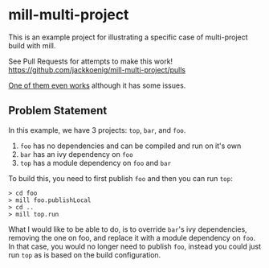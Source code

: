 # mill-multi-project

This is an example project for illustrating a specific case of multi-project build with mill.

See Pull Requests for attempts to make this work! https://github.com/jackkoenig/mill-multi-project/pulls

[One of them even works](https://github.com/jackkoenig/mill-multi-project/pull/2) although it has some issues.

## Problem Statement

In this example, we have 3 projects: `top`, `bar`, and `foo`.

1. `foo` has no dependencies and can be compiled and run on it's own
2. `bar` has an ivy dependency on `foo`
3. `top` has a module dependency on `foo` and `bar`

To build this, you need to first publish `foo` and then you can run `top`:

```
> cd foo
> mill foo.publishLocal
> cd ..
> mill top.run
```

What I would like to be able to do, is to override `bar`'s ivy dependencies, removing the one on foo, 
and replace it with a module dependency on `foo`. In that case, you would no longer need to publish `foo`,
instead you could just run `top` as is based on the build configuration.
